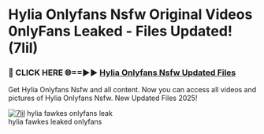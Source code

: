 # Hylia Onlyfans Nsfw Original Videos 0nlyFans Leaked - Files Updated! (7lil)

<h3>🔴 CLICK HERE 🌐==►► <a href="https://tinyurl.com/3hn5wdd3" rel="nofollow">Hylia Onlyfans Nsfw Updated Files</a></h3>

Get Hylia Onlyfans Nsfw and all content. Now you can access all videos and pictures of Hylia Onlyfans Nsfw. New Updated Files 2025!

[![7lil](https://i.imgur.com/4HnBqBT.gif)](https://tinyurl.com/3hn5wdd3)
hylia fawkes onlyfans leak<br>
hylia fawkes leaked onlyfans